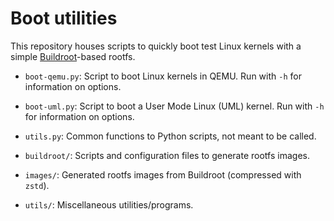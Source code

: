 # Boot utilities

This repository houses scripts to quickly boot test Linux kernels with a simple [Buildroot](https://buildroot.org)-based rootfs.

* `boot-qemu.py`: Script to boot Linux kernels in QEMU. Run with `-h` for information on options.
* `boot-uml.py`: Script to boot a User Mode Linux (UML) kernel. Run with `-h` for information on options.
* `utils.py`: Common functions to Python scripts, not meant to be called.

* `buildroot/`: Scripts and configuration files to generate rootfs images.
* `images/`: Generated rootfs images from Buildroot (compressed with `zstd`).
* `utils/`: Miscellaneous utilities/programs.
